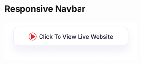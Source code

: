 # Responsive Navbar
## <a href="https://adityamamta.github.io/card-hover-effect/"><img src="img/readme-btn.png" alt="Click to view live website" height="120"></a>
